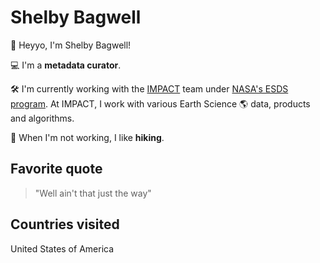 # **Shelby Bagwell**

👋  Heyyo, I'm Shelby Bagwell!

💻  I'm a **metadata curator**.

🛠️  I'm currently working with the [IMPACT](https://impact.earthdata.nasa.gov/) team under [NASA's ESDS program](https://earthdata.nasa.gov/esds).
At IMPACT, I work with various Earth Science 🌎 data, products and algorithms.

🎨  When I'm not working, I like **hiking**.

## **Favorite quote**

>"Well ain't that just the way"

## **Countries visited**

United States of America
